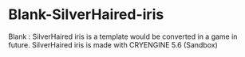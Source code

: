 # Blank-SilverHaired-iris
Blank : SilverHaired iris is a template would be converted in a game in future. SilverHaired iris is made with CRYENGINE 5.6 (Sandbox)

